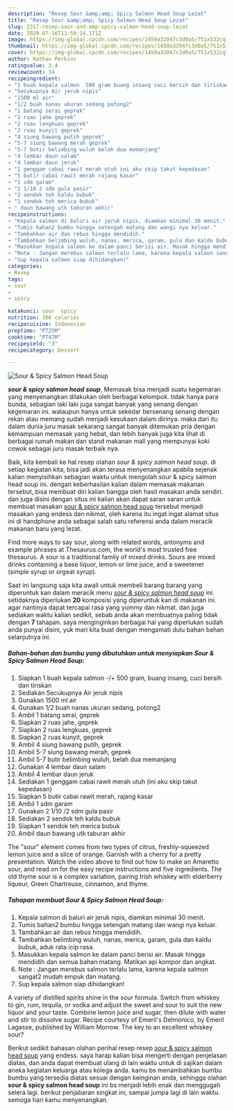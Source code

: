 ```yaml
---
description: "Resep Sour &amp;amp; Spicy Salmon Head Soup Lezat"
title: "Resep Sour &amp;amp; Spicy Salmon Head Soup Lezat"
slug: 2317-resep-sour-and-amp-spicy-salmon-head-soup-lezat
date: 2020-07-16T11:59:14.171Z
image: https://img-global.cpcdn.com/recipes/1450a32047c3d0a5/751x532cq70/sour-spicy-salmon-head-soup-foto-resep-utama.jpg
thumbnail: https://img-global.cpcdn.com/recipes/1450a32047c3d0a5/751x532cq70/sour-spicy-salmon-head-soup-foto-resep-utama.jpg
cover: https://img-global.cpcdn.com/recipes/1450a32047c3d0a5/751x532cq70/sour-spicy-salmon-head-soup-foto-resep-utama.jpg
author: Nathan Perkins
ratingvalue: 3.4
reviewcount: 14
recipeingredient:
- "1 buah kepala salmon  500 gram buang insang cuci bersih dan tiriskan"
- "Secukupnya Air jeruk nipis"
- "1500 ml air"
- "1/2 buah nanas ukuran sedang potong2"
- "1 batang serai geprek"
- "2 ruas jahe geprek"
- "2 ruas lengkuas geprek"
- "2 ruas kunyit geprek"
- "4 siung bawang putih geprek"
- "5-7 siung bawang merah geprek"
- "5-7 butir belimbing wuluh belah dua memanjang"
- "4 lembar daun salam"
- "4 lembar daun jeruk"
- "1 genggam cabai rawit merah utuh ini aku skip takut kepedasan"
- "5 butir cabai rawit merah rajang kasar"
- "1 sdm garam"
- "2 1/10 2 sdm gula pasir"
- "2 sendok teh kaldu bubuk"
- "1 sendok teh merica bubuk"
- " daun bawang utk taburan akhir"
recipeinstructions:
- "Kepala salmon di baluri air jeruk nipis, diamkan minimal 30 menit."
- "Tumis bahan2 bumbu hingga setengah matang dan wangi nya keluar."
- "Tambahkan air dan rebus hingga mendidih."
- "Tambahkan belimbing wuluh, nanas, merica, garam, gula dan kaldu bubuk, aduk rata icip rasa."
- "Masukkan kepala salmon ke dalam panci berisi air. Masak hingga mendidih dan semua bahan matang. Matikan api kompor dan angkat."
- "Note : Jangan merebus salmon terlalu lama, karena kepala salmon sangat2 mudah empuk dan matang."
- "Sup kepala salmon siap dihidangkan!"
categories:
- Resep
tags:
- sour
- 
- spicy

katakunci: sour  spicy 
nutrition: 300 calories
recipecuisine: Indonesian
preptime: "PT25M"
cooktime: "PT47M"
recipeyield: "3"
recipecategory: Dessert

---
```



![Sour &amp; Spicy Salmon Head Soup](https://img-global.cpcdn.com/recipes/1450a32047c3d0a5/751x532cq70/sour-spicy-salmon-head-soup-foto-resep-utama.jpg)

<b><i>sour &amp; spicy salmon head soup</i></b>, Memasak bisa menjadi suatu kegemaran yang menyenangkan dilakukan oleh berbagai kelompok. tidak hanya para bunda, sebagian laki laki juga sangat banyak yang senang dengan kegemaran ini. walaupun hanya untuk sekedar bersenang senang dengan rekan atau memang sudah menjadi kesukaan dalam dirinya. maka dari itu dalam dunia juru masak sekarang sangat banyak ditemukan pria dengan kemampuan memasak yang hebat, dan lebih banyak juga kita lihat di berbagai rumah makan dan stand makanan mall yang mempunyai koki cowok sebagai juru masak terbaik nya.

Baik, kita kembali ke hal resep olahan <i>sour &amp; spicy salmon head soup</i>. di setiap kegiatan kita, bisa jadi akan terasa menyenangkan apabila sejenak kalian menyisihkan sebagian waktu untuk mengolah sour &amp; spicy salmon head soup ini. dengan keberhasilan kalian dalam memasak makanan tersebut, bisa membuat diri kalian bangga oleh hasil masakan anda sendiri. dan juga disini dengan situs ini kalian akan dapat saran saran untuk membuat masakan <u>sour &amp; spicy salmon head soup</u> tersebut menjadi masakan yang endess dan nikmat, oleh karena itu ingat ingat alamat situs ini di handphone anda sebagai salah satu referensi anda dalam meracik makanan baru yang lezat.

Find more ways to say sour, along with related words, antonyms and example phrases at Thesaurus.com, the world&#39;s most trusted free thesaurus. A sour is a traditional family of mixed drinks. Sours are mixed drinks containing a base liquor, lemon or lime juice, and a sweetener (simple syrup or orgeat syrup).


Saat ini langsung saja kita awali untuk membeli barang barang yang diperuntuk kan dalam meracik menu <u><i>sour &amp; spicy salmon head soup</i></u> ini. setidaknya diperlukan <b>20</b> komposisi yang diperuntuk kan di makanan ini. agar nantinya dapat tercapai rasa yang yummy dan nikmat. dan juga sediakan waktu kalian sedikit, sebab anda akan membuatnya paling tidak dengan <b>7</b> tahapan. saya menginginkan berbagai hal yang diperlukan sudah anda punyai disini, yuk mari kita buat dengan mengamati dulu bahan bahan selanjutnya ini.

<!--inarticleads1-->

##### Bahan-bahan dan bumbu yang dibutuhkan untuk menyiapkan Sour &amp; Spicy Salmon Head Soup:

1. Siapkan 1 buah kepala salmon -/+ 500 gram, buang insang, cuci bersih dan tiriskan
1. Sediakan Secukupnya Air jeruk nipis
1. Gunakan 1500 ml air
1. Gunakan 1/2 buah nanas ukuran sedang, potong2
1. Ambil 1 batang serai, geprek
1. Siapkan 2 ruas jahe, geprek
1. Siapkan 2 ruas lengkuas, geprek
1. Siapkan 2 ruas kunyit, geprek
1. Ambil 4 siung bawang putih, geprek
1. Ambil 5-7 siung bawang merah, geprek
1. Ambil 5-7 butir belimbing wuluh, belah dua memanjang
1. Gunakan 4 lembar daun salam
1. Ambil 4 lembar daun jeruk
1. Sediakan 1 genggam cabai rawit merah utuh (ini aku skip takut kepedasan)
1. Siapkan 5 butir cabai rawit merah, rajang kasar
1. Ambil 1 sdm garam
1. Gunakan 2 1/10 /2 sdm gula pasir
1. Sediakan 2 sendok teh kaldu bubuk
1. Siapkan 1 sendok teh merica bubuk
1. Ambil  daun bawang utk taburan akhir


The &#34;sour&#34; element comes from two types of citrus, freshly-squeezed lemon juice and a slice of orange. Garnish with a cherry for a pretty presentation. Watch the video above to find out how to make an Amaretto sour, and read on for the easy recipe instructions and five ingredients. The old thyme sour is a complex variation, pairing Irish whiskey with elderberry liqueur, Green Chartreuse, cinnamon, and thyme. 

<!--inarticleads2-->

##### Tahapan membuat Sour &amp; Spicy Salmon Head Soup:

1. Kepala salmon di baluri air jeruk nipis, diamkan minimal 30 menit.
1. Tumis bahan2 bumbu hingga setengah matang dan wangi nya keluar.
1. Tambahkan air dan rebus hingga mendidih.
1. Tambahkan belimbing wuluh, nanas, merica, garam, gula dan kaldu bubuk, aduk rata icip rasa.
1. Masukkan kepala salmon ke dalam panci berisi air. Masak hingga mendidih dan semua bahan matang. Matikan api kompor dan angkat.
1. Note : Jangan merebus salmon terlalu lama, karena kepala salmon sangat2 mudah empuk dan matang.
1. Sup kepala salmon siap dihidangkan!


A variety of distilled spirits shine in the sour formula. Switch from whiskey to gin, rum, tequila, or vodka and adjust the sweet and sour to suit the new liquor and your taste. Combine lemon juice and sugar, then dilute with water and stir to dissolve sugar. Recipe courtesy of Emeril&#39;s Delmonico, by Emeril Lagasse, published by William Morrow. The key to an excellent whiskey sour? 

Berikut sedikit bahasan olahan perihal resep resep <u>sour &amp; spicy salmon head soup</u> yang endess. saya harap kalian bisa mengerti dengan penjelasan diatas, dan anda dapat membuat ulang di lain waktu untuk di sajikan dalam aneka kegiatan keluarga atau kolega anda. kamu bs menambahkan bumbu bumbu yang tersedia diatas sesuai dengan keinginan anda, sehingga olahan <b>sour &amp; spicy salmon head soup</b> ini bs menjadi lebih enak dan menggugah selera lagi. berikut penjabaran singkat ini, sampai jumpa lagi di lain waktu. semoga hari kamu menyenangkan.
